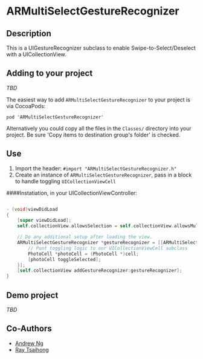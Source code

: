 # ARMultiSelectGestureRecognizer

## Description

This is a UIGestureRecognizer subclass to enable Swipe-to-Select/Deselect with a UICollectionView.

## Adding to your project

_TBD_

The easiest way to add `ARMultiSelectGestureRecognizer` to your project is via CocoaPods:

`pod 'ARMultiSelectGestureRecognizer'`

Alternatively you could copy all the files in the `Classes/` directory into your project. Be sure 'Copy items to destination group's folder' is checked.


## Use

1. Import the header: `#import "ARMultiSelectGestureRecognizer.h"`
2. Create an instance of `ARMultiSelectGestureRecognizer`, pass in a block to handle toggling `UICollectionViewCell`

####Instatiation, in your UICollectionViewController:
```` objective-c

- (void)viewDidLoad
{
    [super viewDidLoad];
    self.collectionView.allowsSelection = self.collectionView.allowsMultipleSelection = YES;

    // Do any additional setup after loading the view.
    ARMultiSelectGestureRecognizer *gestureRecognizer = [[ARMultiSelectGestureRecognizer alloc] initWithTarget:self action:@selector(handleGesture:) toggleSelectedHandler:^(UICollectionViewCell *cell) {
        // Punt toggling logic to our UICollectionViewCell subclass
        PhotoCell *photoCell = (PhotoCell *)cell;
        [photoCell toggleSelected];
    }];
    [self.collectionView addGestureRecognizer:gestureRecognizer];
}
````

## Demo project

_TBD_

## Co-Authors

- [Andrew Ng](http://github.com/ayn)
- [Ray Tsaihong](http://github.com/rmundo)

